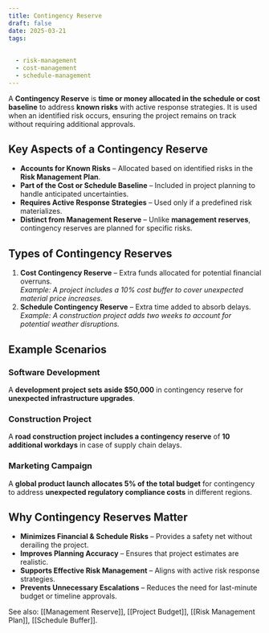 ```yaml
---
title: Contingency Reserve
draft: false
date: 2025-03-21
tags:
  
  
  - risk-management
  - cost-management
  - schedule-management
---
```


A **Contingency Reserve** is **time or money allocated in the schedule or cost baseline** to address **known risks** with active response strategies. It is used when an identified risk occurs, ensuring the project remains on track without requiring additional approvals.

## Key Aspects of a Contingency Reserve
- **Accounts for Known Risks** – Allocated based on identified risks in the **Risk Management Plan**.
- **Part of the Cost or Schedule Baseline** – Included in project planning to handle anticipated uncertainties.
- **Requires Active Response Strategies** – Used only if a predefined risk materializes.
- **Distinct from Management Reserve** – Unlike **management reserves**, contingency reserves are planned for specific risks.

## Types of Contingency Reserves
1. **Cost Contingency Reserve** – Extra funds allocated for potential financial overruns.  
   *Example: A project includes a 10% cost buffer to cover unexpected material price increases.*
2. **Schedule Contingency Reserve** – Extra time added to absorb delays.  
   *Example: A construction project adds two weeks to account for potential weather disruptions.*

## Example Scenarios

### **Software Development**
A **development project sets aside $50,000** in contingency reserve for **unexpected infrastructure upgrades**.

### **Construction Project**
A **road construction project includes a contingency reserve** of **10 additional workdays** in case of supply chain delays.

### **Marketing Campaign**
A **global product launch allocates 5% of the total budget** for contingency to address **unexpected regulatory compliance costs** in different regions.

## Why Contingency Reserves Matter
- **Minimizes Financial & Schedule Risks** – Provides a safety net without derailing the project.
- **Improves Planning Accuracy** – Ensures that project estimates are realistic.
- **Supports Effective Risk Management** – Aligns with active risk response strategies.
- **Prevents Unnecessary Escalations** – Reduces the need for last-minute budget or timeline approvals.

See also: [[Management Reserve]], [[Project Budget]], [[Risk Management Plan]], [[Schedule Buffer]].
